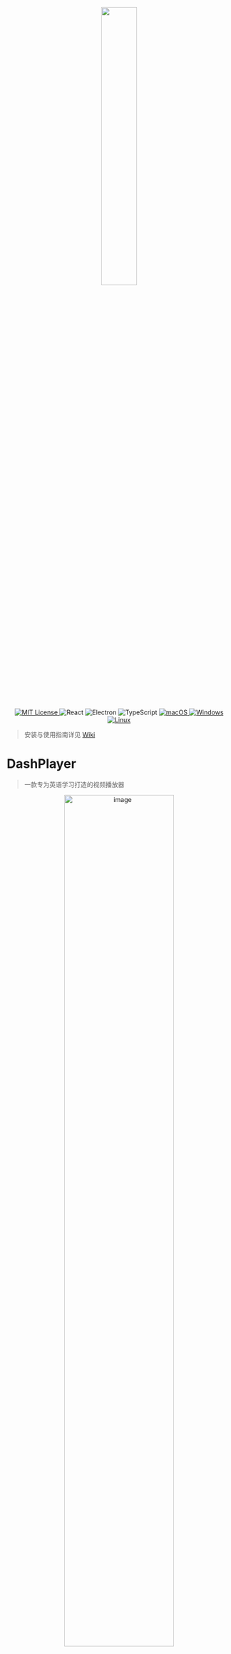 <p align="center">
<img src="https://user-images.githubusercontent.com/39454841/226364979-9c96a838-aa43-4b70-89d8-8ea83d59fc0f.png" width="40%" />
</p>

<p align="center">
  <a href="LICENSE" target="_blank">
    <img alt="MIT License" src="https://img.shields.io/github/license/solidSpoon/DashPlayer.svg" />
  </a>

  <img alt="React" src="https://img.shields.io/badge/React-rgb(8%2C126%2C164)?logo=react&logoColor=white" />

  <img alt="Electron" src="https://img.shields.io/badge/Electron-rgb(54%2C155%2C176)?style=flat&logo=electron&logoColor=white" />


  <!-- TypeScript Badge -->
  <img alt="TypeScript" src="https://img.shields.io/badge/-TypeScript-blue?logo=typescript&logoColor=white" />

  <a href="https://github.com/solidSpoon/DashPlayer/releases" target="_blank">
    <img alt="macOS" src="https://img.shields.io/badge/-macOS-black?logo=apple&logoColor=white" />
  </a>

  <a href="https://github.com/solidSpoon/DashPlayer/releases" target="_blank">
    <img alt="Windows" src="https://img.shields.io/badge/-Windows-blue?logo=windows&logoColor=white" />
  </a>

  <a href="https://github.com/solidSpoon/DashPlayer/releases" target="_blank">
    <img alt="Linux" src="https://img.shields.io/badge/-Linux-yellow?logo=linux&logoColor=white" />
  </a>
</p>

> 安装与使用指南详见 [Wiki](https://github.com/solidSpoon/DashPlayer/wiki)

# DashPlayer

> 一款专为英语学习打造的视频播放器

<p align="center">
    <img width="70%" alt="image" src="https://github.com/solidSpoon/DashPlayer/assets/39454841/95bef2b3-b4f2-4a3e-b884-e5987a2ee4d6">
</p>

## 为什么需要 DashPlayer ？

简而言之，我想用英文来学习感兴趣的知识。

在课堂里我一直是面向考试学习英语，不断记忆那些永远也记不住的单词，阅读那些即使翻译成中文也很枯燥的文章。

后来我完成了学校的所有英文课程以后，就开始寻找一些可以让英语学习和娱乐、技能学习相结合的方法。比如阅读感兴趣的英文书籍就是个很好的方法。

但后来通过 [Tinyfool](https://www.youtube.com/@tinyEnglish)、[Steve Kaufmann](https://www.youtube.com/@Thelinguist) 等博主的启发，我意识到观看大量母语人士录制的视频可能是更好的英语学习方式。因此我开发了这个英语视频播放器，到现在我已经通过它观看了几千个小时的视频。在它的帮助下，我的英语水平已经能够自如地通过英语学习各种知识了。为了让更多像我一样想提高英语水平的朋友也能受益，我决定把这个播放器开源出来。

希望这个播放器也能帮助到你！

## 主要特性

DashPlayer  的目标就是方便你观看英文视频。无论你是想泛听，还是想一句句精听，亦或是想要查询生词，DashPlayer  精心打磨的手感让您始终心情愉悦。

- **高效的界面布局**：DashPlayer 的界面布局旨在最大化视频占用的空间，让你看得清。
- **按字幕跳转：** 打开对应字幕文件，可以按句子快速跳转视频位置，轻松精听。
- **支持字幕机器翻译：** 机器翻译相较于人工翻译更忠实于原文。DashPlayer 同时支持展示机器翻译与双语字幕中的翻译，学习更高效。
- **查词查询**：鼠标悬停生词可快速查询，不打断学习进程。
- **可调整界面尺寸：** 界面尺寸可调，适应不同屏幕和学习场景。
- **记录播放位置：** 自动记录上次播放位置，方便下次接着学习。
- **蓝牙遥控操作：** 支持蓝牙遥控，让你随时调整音量、跳转视频，学习更轻松！
- **多彩主题**：内置多款不同亮度的主题，完美适应您的学习环境。

## 屏幕截图

多种亮度不同的主题：

<p align="center">
    <img width="912" alt="image" src="https://github.com/solidSpoon/DashPlayer/assets/39454841/75f9a9fc-ef1c-4141-80e4-0aa6c38fd70b">
</p>

播放历史记录：

<p align="center">
    <img width="912" alt="image" src="https://github.com/solidSpoon/DashPlayer/assets/39454841/aebb2661-0079-4ffb-b07f-0c5f531468ea">
</p>

字幕翻译和单词翻译：

<p align="center">
    <img width="755" alt="image" src="https://github.com/solidSpoon/DashPlayer/assets/39454841/0198d8c6-65f6-487c-ba65-e3b7b6cc1598">
</p>

可以隐藏字幕：

<p align="center">
    <img width="753" alt="image" src="https://github.com/solidSpoon/DashPlayer/assets/39454841/e9e7f41b-946f-426d-bab8-e1264cbac06b">
</p>

---

# 安装指南

DashPlayer 目前并没有进行应用签名，因此在安装过程中可能会遭到操作系统的警告，当您遇到安装问题时请阅读下面的指南

## Windows

1. 在 [Latest Release](https://github.com/solidSpoon/DashPlayer/releases/latest) 页面下载以 `.exe` 结尾的安装包
2. 下载完成后双击安装包进行安装
3. 如果提示不安全，可以点击 `更多信息` -> `仍要运行` 进行安装
4. 开始使用吧！

## MacOS

### 手动安装

1.  去 [Latest Release](https://github.com/solidSpoon/DashPlayer/releases/latest) 页面下载对应芯片以 `.dmg` 的安装包
2.  下载完成后双击安装包进行安装，然后将 `DashPlayer` 拖动到 `Applications` 文件夹。
3.  开始使用吧！

### 故障排除

#### "DashPlayer" can’t be opened because the developer cannot be verified.

<p align="center">
  <img width="300" alt="image" src="https://user-images.githubusercontent.com/39454841/226151784-b6ed3e65-2c0a-4ad0-93eb-57d45108e1ba.png">
</p>

点击 `Cancel` 按钮，然后去 `设置` -> `隐私与安全性` 页面，点击 `仍要打开` 按钮，然后在弹出窗口里点击 `打开` 按钮即可，以后打开 `DashPlayer` 就再也不会有任何弹窗告警了 🎉

<p align="center">
  <img width="500" alt="image" src="https://user-images.githubusercontent.com/39454841/226151875-03f79da9-45fc-4c0d-9d12-8cc9666ff904.png">
  <img width="200" alt="image" src="https://user-images.githubusercontent.com/39454841/226151917-6b59f228-2bb9-4f12-9584-32bca9699d8e.png">
</p>

#### XYZ is damaged and can’t be opened. You should move it to the Trash

> XYZ已损坏，无法打开。您应该将其移动到垃圾桶中。

在控制台中输入以下命令：

```bash
xattr -c <path/to/application.app>
```

示例：

```bash
xattr -c /Applications/DashPlayer.app
```


---
# 使用指南
## 如何播放视频

DashPlayer 支持常见的视频格式，以及 srt 字幕格式。

点击右下角的 “+”，选择一个视频文件以及对应的 srt 字幕文件，即可开始播放。

### 想播放在线视频？

目前 DashPlayer 只支持本地视频文件，但市面上有很多好用的视频下载工具，你可以通过它们将视频下载下来。

- Windows 平台：[Internet Download Manager (IDM)](https://www.internetdownloadmanager.com/)
- macOS 平台：[Downie](https://software.charliemonroe.net/downie/)

### 没有字幕文件怎么办?

可以使用 AI 生成字幕，OpenAI 家的 [Whisper](https://openai.com/research/whisper) 模型生成字幕的效果很好，有很多软件支持通过这个模型生成字幕。

- [Memo](https://memo.ac/) Windows/macOS
- [MacWhisper](https://goodsnooze.gumroad.com/l/macwhisper) macOS


## 如何控制播放
### 通过鼠标/键盘快捷键控制播放

DashPlayer 默认快捷键如下

- 上一句：“←” 或 “a”
- 下一句：“→” 或 “d”
- 重复当前句：“↓” 或 “s”
- 暂停/播放：“上” 或 “w” 或 “space”
- 单句重复：“r”（repeat）
- 展示/隐藏英文字幕：“e”（english）
- 展示/隐藏中文字幕：“c”（chinese）
- 展示/隐藏中英文字幕：“b”（both）
- 切换主题：“t”（theme）

具体快捷键可在设置界面查看

<img width="912" alt="image" src="https://github.com/solidSpoon/DashPlayer/assets/39454841/2b869c73-000d-45cb-9914-2bf2e7147e8f">

### 使用蓝牙手柄控制播放

#### 蓝牙手柄控制的原理

八位堂家的 [Zero2](https://www.8bitdo.cn/zero2/) 蓝牙手柄可当做蓝牙键盘使用，单手握持非常舒服，所以可以用它来操控 DashPlayer。

- 将手柄通过键盘模式链接到电脑
- 打开 DashPlayer 设置界面，进入快捷键设置，设置手柄对应按键为快捷键

<p align="center">
    <img width="384" alt="image" src="https://github.com/solidSpoon/DashPlayer/assets/39454841/15daaa68-4444-4fc7-b941-29545f8bce61">
</p>


## 机器翻译

DashPlayer 目前支持使用：

- 腾讯云翻译字幕
- 有道云翻译单词（鼠标**放置**在视频下方字幕行的单词上）
- 点击单词播放发音


要启用翻译功能，需要申请[腾讯云](https://console.cloud.tencent.com/cam/capi)和[有道云](https://ai.youdao.com/console/#/service-singleton/text-translation)的密钥，并在设置中填入

<img width="912" alt="image" src="https://github.com/solidSpoon/DashPlayer/assets/39454841/fdc4dc49-066b-482b-ac2d-f961e7dcdc77">

腾讯云翻译每月有一定的免费额度，足够个人使用，DashPlayer 会采用缓存和懒加载等技术尽可能节省您的额度。

